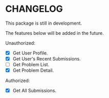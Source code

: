 # CHANGELOG

This package is still in development.

The features below will be added in the future.

Unauthorized:

- [x] Get User Profile.
- [x] Get User's Recent Submissions.
- [ ] Get Problem List.
- [x] Get Problem Detail.

Authorized:

- [x] Get All Submissions.

